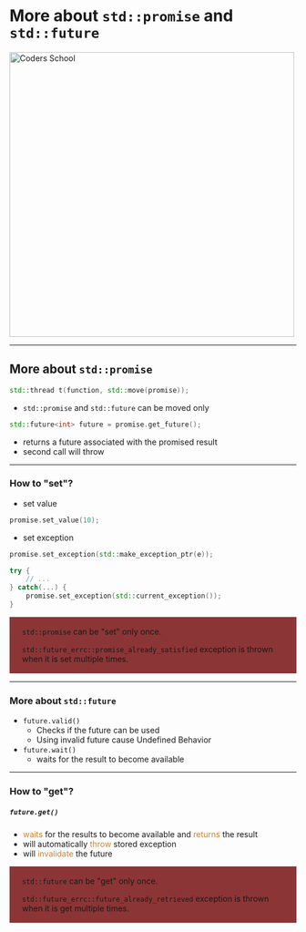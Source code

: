 <!-- .slide: data-background="#111111" -->

# More about `std::promise` and `std::future`

<a href="https://coders.school">
    <img width="500" data-src="../coders_school_logo.png" alt="Coders School" class="plain">
</a>

___

## More about `std::promise`

```c++
std::thread t(function, std::move(promise));
```
<!-- .element: class="fragment fade-in" -->

* <!-- .element: class="fragment fade-in" --> <code>std::promise</code> and <code>std::future</code> can be moved only

```c++
std::future<int> future = promise.get_future();
```
<!-- .element: class="fragment fade-in" -->

* <!-- .element: class="fragment fade-in" --> returns a future associated with the promised result
* <!-- .element: class="fragment fade-in" --> second call will throw

___
<!-- .slide: style="font-size: 0.9em" -->
### How to "set"?

* <!-- .element: class="fragment fade-in" --> set value

```c++
promise.set_value(10);
```
<!-- .element: class="fragment fade-in" -->

* <!-- .element: class="fragment fade-in" --> set exception

```c++
promise.set_exception(std::make_exception_ptr(e));
```
<!-- .element: class="fragment fade-in" -->
```c++
try {
    // ...
} catch(...) {
    promise.set_exception(std::current_exception());
}
```
<!-- .element: class="fragment fade-in" -->

<div style="background-color: #8B3536; padding: 3px 22px;">

`std::promise` can be "set" only once.

`std::future_errc::promise_already_satisfied` exception is thrown when it is set multiple times.

</div> <!-- .element: class="fragment fade-in" -->

___

### More about `std::future`

* <!-- .element: class="fragment fade-in" --> <code>future.valid()</code>
  * <!-- .element: class="fragment fade-in" --> Checks if the future can be used
  * <!-- .element: class="fragment fade-in" --> Using invalid future cause Undefined Behavior
* <!-- .element: class="fragment fade-in" --> <code>future.wait()</code>
  * <!-- .element: class="fragment fade-in" --> waits for the result to become available

___

### How to "get"?

##### `future.get()` <!-- .element: class="fragment fade-in" -->

* <!-- .element: class="fragment fade-in" --> <span style="color:#cf802a;">waits</span> for the results to become available and <span style="color:#cf802a;">returns</span> the result
* <!-- .element: class="fragment fade-in" --> will automatically <span style="color:#cf802a;">throw</span> stored exception
* <!-- .element: class="fragment fade-in" --> will <span style="color:#cf802a;">invalidate</span> the future

<div style="background-color: #8B3536; padding: 3px 22px;">

`std::future` can be "get" only once.

`std::future_errc::future_already_retrieved` exception is thrown when it is get multiple times.

</div> <!-- .element: class="fragment fade-in" -->
